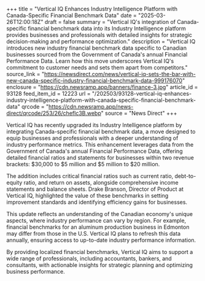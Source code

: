 +++
title = "Vertical IQ Enhances Industry Intelligence Platform with Canada-Specific Financial Benchmark Data"
date = "2025-03-26T12:00:18Z"
draft = false
summary = "Vertical IQ's integration of Canada-specific financial benchmark data into its Industry Intelligence platform provides businesses and professionals with detailed insights for strategic decision-making and performance optimization."
description = "Vertical IQ introduces new industry financial benchmark data specific to Canadian businesses sourced from the Government of Canada's annual Financial Performance Data. Learn how this move underscores Vertical IQ's commitment to customer needs and sets them apart from competitors."
source_link = "https://newsdirect.com/news/vertical-iq-sets-the-bar-with-new-canada-specific-industry-financial-benchmark-data-999176070"
enclosure = "https://cdn.newsramp.app/banners/finance-3.jpg"
article_id = 93128
feed_item_id = 12223
url = "/202503/93128-vertical-iq-enhances-industry-intelligence-platform-with-canada-specific-financial-benchmark-data"
qrcode = "https://cdn.newsramp.app/news-direct/qrcode/253/26/cheflc3B.webp"
source = "News Direct"
+++

<p>Vertical IQ has recently upgraded its Industry Intelligence platform by integrating Canada-specific financial benchmark data, a move designed to equip businesses and professionals with a deeper understanding of industry performance metrics. This enhancement leverages data from the Government of Canada's annual Financial Performance Data, offering detailed financial ratios and statements for businesses within two revenue brackets: $30,000 to $5 million and $5 million to $20 million.</p><p>The addition includes critical financial ratios such as current ratio, debt-to-equity ratio, and return on assets, alongside comprehensive income statements and balance sheets. Drake Branson, Director of Product at Vertical IQ, highlighted the value of these benchmarks in setting improvement standards and identifying efficiency gains for businesses.</p><p>This update reflects an understanding of the Canadian economy's unique aspects, where industry performance can vary by region. For example, financial benchmarks for an aluminum production business in Edmonton may differ from those in the U.S. Vertical IQ plans to refresh this data annually, ensuring access to up-to-date industry performance information.</p><p>By providing localized financial benchmarks, Vertical IQ aims to support a wide range of professionals, including accountants, bankers, and consultants, with actionable insights for strategic planning and optimizing business performance.</p>